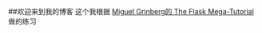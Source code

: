##欢迎来到我的博客
这个我根据 [Miguel Grinberg的 The Flask Mega-Tutorial](https://blog.miguelgrinberg.com/post/the-flask-mega-tutorial-part-i-hello-world) 做的练习
